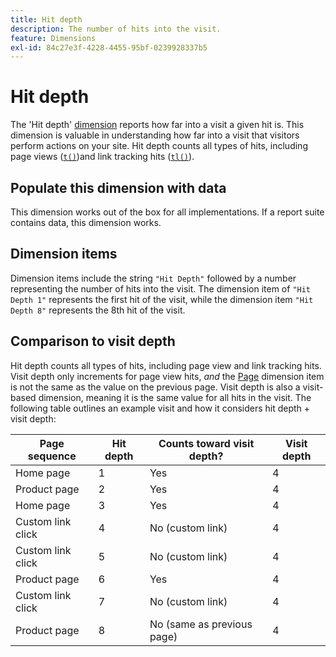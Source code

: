 ```yaml
---
title: Hit depth
description: The number of hits into the visit.
feature: Dimensions
exl-id: 84c27e3f-4228-4455-95bf-0239928337b5
---
```

# Hit depth

The 'Hit depth' [dimension](overview.md) reports how far into a visit a given hit is. This dimension is valuable in understanding how far into a visit that visitors perform actions on your site. Hit depth counts all types of hits, including page views ([`t()`](/help/implement/vars/functions/t-method.md))and link tracking hits ([`tl()`](/help/implement/vars/functions/tl-method.md)).

## Populate this dimension with data

This dimension works out of the box for all implementations. If a report suite contains data, this dimension works.

## Dimension items

Dimension items include the string `"Hit Depth"` followed by a number representing the number of hits into the visit. The dimension item of `"Hit Depth 1"` represents the first hit of the visit, while the dimension item `"Hit Depth 8"` represents the 8th hit of the visit.

## Comparison to visit depth

Hit depth counts all types of hits, including page view and link tracking hits. Visit depth only increments for page view hits, _and_ the [Page](page.md) dimension item is not the same as the value on the previous page. Visit depth is also a visit-based dimension, meaning it is the same value for all hits in the visit. The following table outlines an example visit and how it considers hit depth + visit depth:

  | Page sequence | Hit depth | Counts toward visit depth? | Visit depth |
  | --- | --- | --- | --- |
  | Home page | 1 | Yes | 4 |
  | Product page | 2 | Yes | 4 |
  | Home page | 3 | Yes | 4 |
  | Custom link click | 4 | No (custom link) | 4 |
  | Custom link click | 5 | No (custom link) | 4 |
  | Product page | 6 | Yes | 4 |
  | Custom link click | 7 | No (custom link) | 4 |
  | Product page | 8 | No (same as previous page) | 4 |
